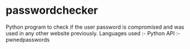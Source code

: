 # passwordchecker
Python program to check if the user password is compromised and was used in any other website previously. Languages used :- Python API :- pwnedpasswords
